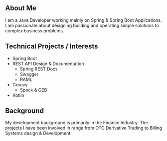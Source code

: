 ## About Me

I am a Java Developer working mainly on Spring & Spring Boot Applications. I am passionate about designing building and operating simple solutions to complex business problems.   

## Technical Projects / Interests 

- Spring Boot
- REST API Design & Documentation 
	- Spring REST Docs
	- Swagger 
	- RAML
- Groovy 
	- Spock & GEB
- Kotlin

## Background 

My development background is primarily in the Finance Industry. The projects I have been involved in range from OTC Derivative Trading to Billing Systems design & Development.